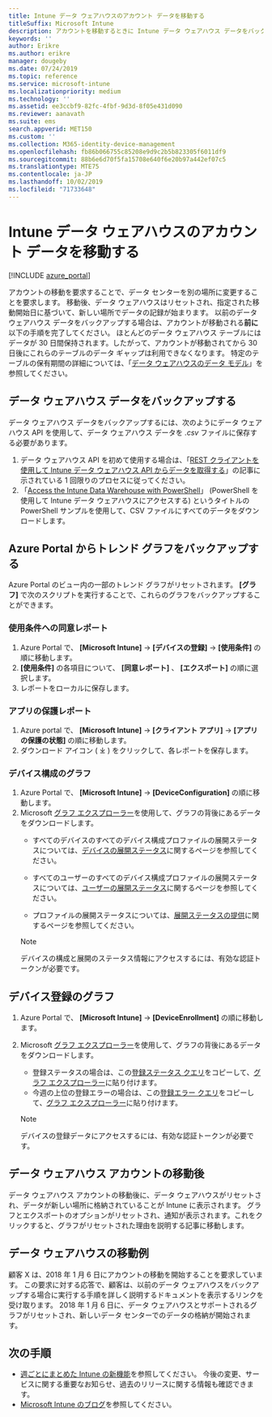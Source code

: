 ```yaml
---
title: Intune データ ウェアハウスのアカウント データを移動する
titleSuffix: Microsoft Intune
description: アカウントを移動するときに Intune データ ウェアハウス データをバックアップする方法について理解します。
keywords: ''
author: Erikre
ms.author: erikre
manager: dougeby
ms.date: 07/24/2019
ms.topic: reference
ms.service: microsoft-intune
ms.localizationpriority: medium
ms.technology: ''
ms.assetid: ee3ccbf9-82fc-4fbf-9d3d-8f05e431d090
ms.reviewer: aanavath
ms.suite: ems
search.appverid: MET150
ms.custom: ''
ms.collection: M365-identity-device-management
ms.openlocfilehash: fb86b066755c85208e9d9c2b5b823305f6011df9
ms.sourcegitcommit: 88b6e6d70f5fa15708e640f6e20b97a442ef07c5
ms.translationtype: MTE75
ms.contentlocale: ja-JP
ms.lasthandoff: 10/02/2019
ms.locfileid: "71733648"
---
```

# <a name="move-your-intune-data-warehouse-account-data"></a>Intune データ ウェアハウスのアカウント データを移動する 

[!INCLUDE [azure_portal](../includes/azure_portal.md)]

アカウントの移動を要求することで、データ センターを別の場所に変更することを要求します。 移動後、データ ウェアハウスはリセットされ、指定された移動開始日に基づいて、新しい場所でデータの記録が始まります。 以前のデータ ウェアハウス データをバックアップする場合は、アカウントが移動される**前に**以下の手順を完了してください。 ほとんどのデータ ウェアハウス テーブルにはデータが 30 日間保持されます。したがって、アカウントが移動されてから 30 日後にこれらのテーブルのデータ ギャップは利用できなくなります。 特定のテーブルの保有期間の詳細については、「[データ ウェアハウスのデータ モデル](reports-ref-data-model.md)」を参照してください。 

## <a name="back-up-your-data-warehouse-data"></a>データ ウェアハウス データをバックアップする 

データ ウェアハウス データをバックアップするには、次のようにデータ ウェアハウス API を使用して、データ ウェアハウス データを *.csv* ファイルに保存する必要があります。  

1. データ ウェアハウス API を初めて使用する場合は、「[REST クライアントを使用して Intune データ ウェアハウス API からデータを取得する](reports-proc-data-rest.md)」の記事に示されている 1 回限りのプロセスに従ってください。
2. 「[Access the Intune Data Warehouse with PowerShell](https://github.com/Microsoft/Intune-Data-Warehouse/tree/master/Samples/PowerShell)」 (PowerShell を使用して Intune データ ウェアハウスにアクセスする) というタイトルの PowerShell サンプルを使用して、CSV ファイルにすべてのデータをダウンロードします。 

## <a name="back-up-your-trend-charts-from-the-azure-portal"></a>Azure Portal からトレンド グラフをバックアップする

Azure Portal のビュー内の一部のトレンド グラフがリセットされます。 **[グラフ]** で次のスクリプトを実行することで、これらのグラフをバックアップすることができます。   

### <a name="terms--conditions-acceptance-reports"></a>使用条件への同意レポート
1. Azure Portal で、 **[Microsoft Intune]**  ->  **[デバイスの登録]**  ->  **[使用条件]** の順に移動します。
2. **[使用条件]** の各項目について、 **[同意レポート]** 、 **[エクスポート]** の順に選択します。
3. レポートをローカルに保存します。
 
### <a name="app-protection-reports"></a>アプリの保護レポート  
1. Azure portal で、 **[Microsoft Intune]**  ->  **[クライアント アプリ]**  ->  **[アプリの保護の状態]** の順に移動します。
2. ダウンロード アイコン ( ⤓ ) をクリックして、各レポートを保存します。

### <a name="device-configuration-charts"></a>デバイス構成のグラフ 
1. Azure Portal で、 **[Microsoft Intune]**  ->  **[DeviceConfiguration]** の順に移動します。
2. Microsoft [グラフ エクスプローラー](https://developer.microsoft.com/graph/graph-explorer)を使用して、グラフの背後にあるデータをダウンロードします。 
    - すべてのデバイスのすべてのデバイス構成プロファイルの展開ステータスについては、[デバイスの展開ステータス](https://graph.microsoft.com/beta/reports/deviceConfigurationDeviceActivity/content)に関するページを参照してください。

    - すべてのユーザーのすべてのデバイス構成プロファイルの展開ステータスについては、[ユーザーの展開ステータス](https://graph.microsoft.com/beta/reports/deviceConfigurationUserActivity/content)に関するページを参照してください。

    - プロファイルの展開ステータスについては、[展開ステータスの提供](https://graph.microsoft.com/beta/deviceManagement/deviceConfigurations?$select=id,displayName,lastModifiedDateTime,deviceStatusOverview&$expand=deviceStatusOverview)に関するページを参照してください。
  
    > [!NOTE]
    > デバイスの構成と展開のステータス情報にアクセスするには、有効な認証トークンが必要です。

## <a name="device-enrollment-charts"></a>デバイス登録のグラフ
1. Azure Portal で、 **[Microsoft Intune]**  ->  **[DeviceEnrollment]** の順に移動します。
2. Microsoft [グラフ エクスプローラー](https://developer.microsoft.com/graph/graph-explorer)を使用して、グラフの背後にあるデータをダウンロードします。
    - 登録ステータスの場合は、この[登録ステータス クエリ](https://graph.microsoft.com/beta/reports/managedDeviceEnrollmentFailureTrends()/content)をコピーして、[グラフ エクスプローラー](https://developer.microsoft.com/graph/graph-explorer)に貼り付けます。
    - 今週の上位の登録エラーの場合は、この[登録エラー クエリ](https://graph.microsoft.com/beta/reports/managedDeviceEnrollmentTopFailures(period=null)/content)をコピーして、[グラフ エクスプローラー](https://developer.microsoft.com/graph/graph-explorer)に貼り付けます。

    > [!NOTE]
    > デバイスの登録データにアクセスするには、有効な認証トークンが必要です。 

## <a name="after-a-data-warehouse-account-move"></a>データ ウェアハウス アカウントの移動後

データ ウェアハウス アカウントの移動後に、データ ウェアハウスがリセットされ、データが新しい場所に格納されていることが Intune に表示されます。 グラフとエクスポートのオプションがリセットされ、通知が表示されます。これをクリックすると、グラフがリセットされた理由を説明する記事に移動します。  

## <a name="data-warehouse-move-example"></a>データ ウェアハウスの移動例 

顧客 X は、2018 年 1 月 6 日にアカウントの移動を開始することを要求しています。 この要求に対する応答で、顧客は、以前のデータ ウェアハウスをバックアップする場合に実行する手順を詳しく説明するドキュメントを表示するリンクを受け取ります。 2018 年 1 月 6 日に、データ ウェアハウスとサポートされるグラフがリセットされ、新しいデータ センターでのデータの格納が開始されます。 

## <a name="next-steps"></a>次の手順

- [週ごとにまとめた Intune の新機能](../fundamentals/whats-new.md)を参照してください。 今後の変更、サービスに関する重要なお知らせ、過去のリリースに関する情報も確認できます。
- [Microsoft Intune のブログ](https://go.microsoft.com/fwlink/?LinkID=273882)を参照してください。
